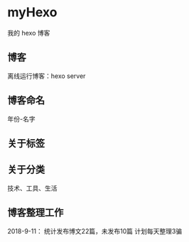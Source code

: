 # myHexo

我的 hexo 博客

## 博客
离线运行博客：hexo server
## 博客命名
年份-名字
## 关于标签

## 关于分类

技术、工具、生活

## 博客整理工作

2018-9-11：
统计发布博文22篇，未发布10篇
计划每天整理3骗
